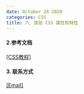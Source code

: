 ```yaml
---
date: October 28 2020
categories: CSS
title: 六、其他 CSS 属性和特性
---
```


#### 2.参考文档

[[CSS教程]](https://web-oyster.github.io/2020/10/28/CSS/Tutorial/CSS%E6%95%99%E7%A8%8B/)
#### 3. 联系方式

[[Email]](yuanmin8888@outlook.com)